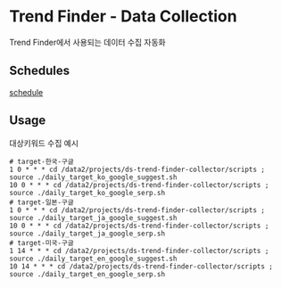# Trend Finder - Data Collection
Trend Finder에서 사용되는 데이터 수집 자동화

## Schedules
[schedule](https://docs.google.com/spreadsheets/d/15F4ffrwiZFPwN90mLG6wrei7hrBnLi-Ziq2JUhoWdQg/edit?gid=0#gid=0)

## Usage
대상키워드 수집 예시
```
# target-한국-구글
1 0 * * * cd /data2/projects/ds-trend-finder-collector/scripts ; source ./daily_target_ko_google_suggest.sh
10 0 * * * cd /data2/projects/ds-trend-finder-collector/scripts ; source ./daily_target_ko_google_serp.sh
# target-일본-구글
1 0 * * * cd /data2/projects/ds-trend-finder-collector/scripts ; source ./daily_target_ja_google_suggest.sh
10 0 * * * cd /data2/projects/ds-trend-finder-collector/scripts ; source ./daily_target_ja_google_serp.sh
# target-미국-구글
1 14 * * * cd /data2/projects/ds-trend-finder-collector/scripts ; source ./daily_target_en_google_suggest.sh
10 14 * * * cd /data2/projects/ds-trend-finder-collector/scripts ; source ./daily_target_en_google_serp.sh
```

